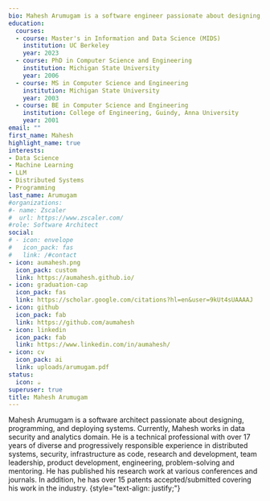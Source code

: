 ```yaml
---
bio: Mahesh Arumugam is a software engineer passionate about designing, programming, and deploying systems. Currently, I work in data security and analytics domain.
education:
  courses:
  - course: Master's in Information and Data Science (MIDS)
    institution: UC Berkeley
    year: 2023
  - course: PhD in Computer Science and Engineering
    institution: Michigan State University
    year: 2006
  - course: MS in Computer Science and Engineering
    institution: Michigan State University
    year: 2003
  - course: BE in Computer Science and Engineering
    institution: College of Engineering, Guindy, Anna University
    year: 2001
email: ""
first_name: Mahesh
highlight_name: true
interests:
- Data Science
- Machine Learning
- LLM
- Distributed Systems
- Programming
last_name: Arumugam
#organizations:
#- name: Zscaler
#  url: https://www.zscaler.com/
#role: Software Architect
social:
# - icon: envelope
#   icon_pack: fas
#   link: /#contact
- icon: aumahesh.png
  icon_pack: custom
  link: https://aumahesh.github.io/
- icon: graduation-cap
  icon_pack: fas
  link: https://scholar.google.com/citations?hl=en&user=9kUt4sUAAAAJ
- icon: github
  icon_pack: fab
  link: https://github.com/aumahesh
- icon: linkedin
  icon_pack: fab
  link: https://www.linkedin.com/in/aumahesh/
- icon: cv
  icon_pack: ai
  link: uploads/arumugam.pdf
status:
  icon: ☕️
superuser: true
title: Mahesh Arumugam
---
```


Mahesh Arumugam is a software architect passionate about designing, programming, and deploying systems. Currently, Mahesh works in data security and analytics domain. He is a technical professional with over 17 years of diverse and progressively responsible experience in distributed systems, security, infrastructure as code, research and development, team leadership, product development, engineering, problem-solving and mentoring. He has published his research work at various conferences and journals. In addition, he has over 15 patents accepted/submitted covering his work in the industry.
{style="text-align: justify;"}
